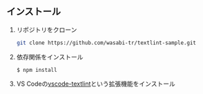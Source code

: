 ## インストール

1. リポジトリをクローン

   ```sh
   git clone https://github.com/wasabi-tr/textlint-sample.git

   ```

2. 依存関係をインストール

   ```
   $ npm install
   ```

3. VS Codeの[vscode-textlint](https://marketplace.visualstudio.com/items?itemName=taichi.vscode-textlint)という拡張機能をインストール
